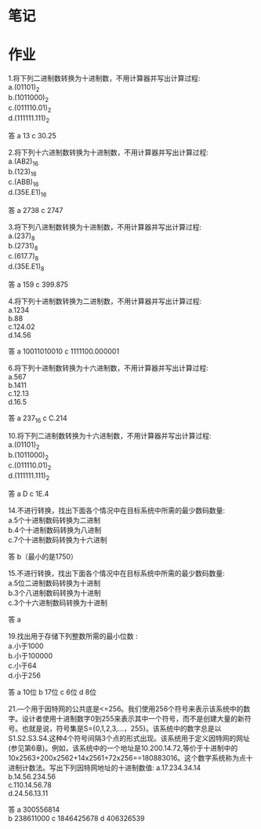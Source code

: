 # 笔记
# 作业 
1.将下列二进制数转换为十进制数，不用计算器并写出计算过程:  
a.(01101)<sub>2</sub> <br> b.(1011000)<sub>2</sub>   
c.(011110.01)<sub>2</sub>  
d.(111111.111)<sub>2</sub>  

答 a 13  c 30.25

2.将下列十六进制数转换为十进制数，不用计算器并写出计算过程:  
a.(AB2)<sub>16</sub>  
b.(123)<sub>16</sub>  
c.(ABB)<sub>16</sub>  
d.(35E.E1)<sub>16</sub>

答 a 2738 c 2747

3.将下列八进制数转换为十进制数，不用计算器并写出计算过程:  
a.(237)<sub>8</sub>  
b.(2731)<sub>8</sub>  
c.(617.7)<sub>8</sub>   
d.(35E.E1)<sub>8</sub>

答 a 159 c 399.875

4.将下列十进制数转换为二进制数，不用计算器并写出计算过程:  
a.1234  
b.88  
c.124.02  
d.14.56

答 a 10011010010 c 1111100.000001

6.将下列十进制数转换为十六进制数，不用计算器并写出计算过程:  
a.567  
b.1411  
c.12.13  
d.16.5

答 a 237<sub>16</sub> c C.214

10.将下列二进制数转换为十六进制数，不用计算器并写出计算过程:  
a.(01101)<sub>2</sub>   
b.(1011000)<sub>2</sub>   
c.(011110.01)<sub>2</sub>  
d.(111111.111)<sub>2</sub>

答 a D c 1E.4

14.不进行转换，找出下面各个情况中在目标系统中所需的最少数码数量:  
a.5个十进制数码转换为二进制  
b.4个十进制数码转换为八进制  
c.7个十进制数码转换为十六进制

答 b（最小的是1750）

15.不进行转换，找出下面各个情况中在目标系统中所需的最少数码数量:  
a.5位二进制数码转换为十进制  
b.3个八进制数码转换为十进制  
c.3个十六进制数码转换为十进制  

答 a

19.找出用于存储下列整数所需的最小位数 :  
a.小于1000  
b.小于100000  
c.小于64  
d.小于256

答 a 10位 b 17位 c 6位 d 8位


21.—个用于因特网的公共底是<=256。我们使用256个符号来表示该系统中的数字。设计者使用十进制数字0到255来表示其中一个符号，而不是创建大量的新符号。也就是说，符号集是S={0,1,2,3,...，255}。该系统中的数字总是以S1.S2.S3.S4.这种4个符号间隔3个点的形式出现。该系统用于定义因特网的网址(参见第6章)。例如，该系统中的一个地址是10.200.14.72,等价于十进制中的10x2563+200x2562+14x2561+72x256==180883016。这个数字系统称为点十进制计数法。写出下列因特网地址的十进制数值:
a.17.234.34.14  
b.14.56.234.56  
c.110.14.56.78  
d.24.56.13.11

答 a 300556814  
b 238611000 
c 1846425678 
d 406326539